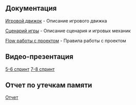 ## Документация

[Игровой движок](https://github.com/Ev-Kos/card-game/blob/8e40a989f4d468374a6fee81fba12921c45c069b/docs/gameEngine.md) - Описание игрового движка

[Сценарий игры](https://github.com/Ev-Kos/card-game/blob/66ca133ff00c255d42514d3bc53d01be6600cbf8/docs/scenario.md) - Описание сценария и игровых механик

[Flow работы с проектом](https://github.com/Ev-Kos/card-game/blob/66ca133ff00c255d42514d3bc53d01be6600cbf8/docs/workFlow.md) - Правила работы с проектом

## Видео-презентация

[5-6 спринт](https://drive.google.com/file/d/1Y58zSzrW0ODVD-S6atJMYiZJKnN-i3Gf/view?usp=sharing)
[7-8 спринт](https://drive.google.com/file/d/1U0ppWCbNbhvuz7czkAxqhiUAzXv276p3/view?usp=sharing)

## Отчет по утечкам памяти
[Отчет](https://github.com/Ev-Kos/card-game/blob/7475736870e93ac5afbdf9a846927ff74d2de74a/docs/MEMORYLEAKS.md)
